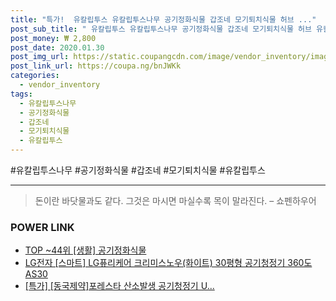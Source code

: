 ```yaml
--- 
title: "특가!  유칼립투스 유칼립투스나무 공기정화식물 갑조네 모기퇴치식물 허브 ..." 
post_sub_title: " 유칼립투스 유칼립투스나무 공기정화식물 갑조네 모기퇴치식물 허브 유칼립투스화분" 
post_money: ₩ 2,800 
post_date: 2020.01.30 
post_img_url: https://static.coupangcdn.com/image/vendor_inventory/images/2018/05/14/15/3/1a149ea1-a662-4730-979e-d7140317ee56.jpg 
post_link_url: https://coupa.ng/bnJWKk 
categories: 
  - vendor_inventory 
tags: 
  - 유칼립투스나무 
  - 공기정화식물 
  - 갑조네 
  - 모기퇴치식물 
  - 유칼립투스 
--- 
```

  #유칼립투스나무 #공기정화식물 #갑조네 #모기퇴치식물 #유칼립투스 
<hr> 

> 돈이란 바닷물과도 같다. 그것은 마시면 마실수록 목이 말라진다. – 쇼펜하우어 


### POWER LINK

* <a href="https://blog.naver.com/an0733/221790179698" target="_blank"> TOP ~44위 [생활] 공기정화식물</a>
* <a href="https://blog.naver.com/fasyy4321/221779443738" target="_blank">LG전자 [스마트] LG퓨리케어 크리미스노우(화이트) 30평형 공기청정기 360도 AS30</a>
* <a href="https://blog.naver.com/an0733/221790629819" target="_blank">[특가] [동국제약]포레스타 산소발생 공기청정기 U...</a>
